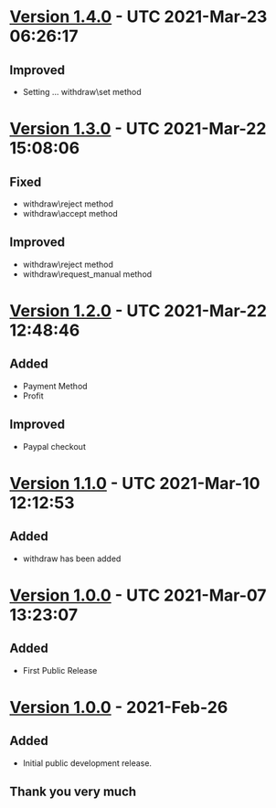 # [Version 1.4.0](https://github.com/imithu/Poisa-Laravel/releases/tag/v1.4.0) - UTC 2021-Mar-23 06:26:17
## Improved
- Setting ... withdraw\set method




# [Version 1.3.0](https://github.com/imithu/Poisa-Laravel/releases/tag/v1.3.0) - UTC 2021-Mar-22 15:08:06
## Fixed
- withdraw\reject method
- withdraw\accept method

## Improved
- withdraw\reject method
- withdraw\request_manual method


# [Version 1.2.0](https://github.com/imithu/Poisa-Laravel/releases/tag/v1.2.0) - UTC 2021-Mar-22 12:48:46
## Added
- Payment Method
- Profit

## Improved
- Paypal checkout


# [Version 1.1.0](https://github.com/imithu/Poisa-Laravel/releases/tag/v1.1.0) - UTC 2021-Mar-10 12:12:53
## Added
- withdraw has been added


# [Version 1.0.0](https://github.com/imithu/Poisa-Laravel/releases/tag/v1.0.0) - UTC 2021-Mar-07 13:23:07
## Added
- First Public Release


# [Version 1.0.0](https://github.com/imithu/Poisa-Laravel/releases/tag/v1.0.0) - 2021-Feb-26
## Added
- Initial public development release.



## Thank you very much